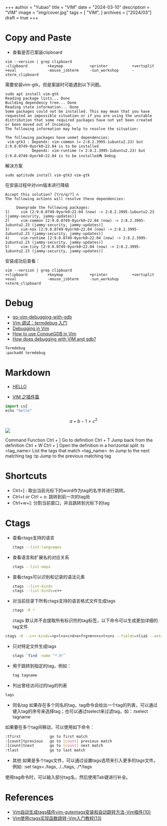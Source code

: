 +++
author = "Yubao"
title = "VIM"
date = "2024-03-10"
description = "VIM"
image = "img/cover.jpg"
tags = [
"VIM",
]
archives = ["2024/03"]
draft = true
+++

# Copy and Paste

- 查看是否已案装clipboard

```shell
vim --version | grep clipboard
-clipboard         +keymap            +printer           +vertsplit
+eval              -mouse_jsbterm     -sun_workshop      -xterm_clipboard
```

需要安装vim-gtk，但是案装时可能遇到以下问题。

```shell
sudo apt install vim-gtk
Reading package lists... Done
Building dependency tree... Done
Reading state information... Done
Some packages could not be installed. This may mean that you have
requested an impossible situation or if you are using the unstable
distribution that some required packages have not yet been created
or been moved out of Incoming.
The following information may help to resolve the situation:

The following packages have unmet dependencies:
 vim-gtk3 : Depends: vim-common (= 2:8.2.3995-1ubuntu2.23) but 2:9.0.0749-0york0~22.04 is to be installed
            Depends: vim-runtime (= 2:8.2.3995-1ubuntu2.23) but 2:9.0.0749-0york0~22.04 is to be installed角 Debug
```

解决方案

```shell
sudo aptitude install vim-gtk3 vim-gtk
```

在安装过程中对vim版本进行降级

```shell
Accept this solution? [Y/n/q/?] n
The following actions will resolve these dependencies:

     Downgrade the following packages:
1)     vim [2:9.0.0749-0york0~22.04 (now) -> 2:8.2.3995-1ubuntu2.23 (jammy-security, jammy-updates)]
2)     vim-common [2:9.0.0749-0york0~22.04 (now) -> 2:8.2.3995-1ubuntu2.23 (jammy-security, jammy-updates)]
3)     vim-nox [2:9.0.0749-0york0~22.04 (now) -> 2:8.2.3995-1ubuntu2.23 (jammy-security, jammy-updates)]
4)     vim-runtime [2:9.0.0749-0york0~22.04 (now) -> 2:8.2.3995-1ubuntu2.23 (jammy-security, jammy-updates)]
5)     vim-tiny [2:9.0.0749-0york0~22.04 (now) -> 2:8.2.3995-1ubuntu2.23 (jammy-security, jammy-updates)]
```

安装成功后查看：

```shag-0-1ilfcvil2ag-1-1ilfcvil2
vim --version | grep clipboard
+clipboard         +keymap            +printer           +vertsplit
+eval              -mouse_jsbterm     -sun_workshop      +xterm_clipboard
```

# 

# Debug

* [go-vim-debugging-with-gdb](https://www.dannyadam.com/blog/2019/05/debugging-in-vim/)
* [Vim 调试：termdebug 入门](https://www.codeleading.com/article/95143882155/)
* [Debugging in Vim](https://www.dannyadam.com/blog/2019/05/debugging-in-vim/)
* [How to use ConqueGDB in Vim](https://gist.github.com/RobinCPC/228eceed32dea10f32e2b3d41ad930c8)
* [How does debugging with VIM and gdb?](https://medium.com/@948/how-does-debugging-with-vim-and-gdb-3ab5ed0dcd0f)

```sh
Termdebug
:packadd termdebug
```

# Markdown

* [HELLO](Hello.cpp)

* [VIM 之插件篇](http://wilson-blog.cn/post/2019/06/16/vim-apply.html)

```python
import cv2
echo "hello"
```

$$
a+b - 1= c^2
$$

![](https://image.vimjc.com/images/691e0c29gy1fnnj08ml3qg20k807x3zq.gif)

Command    Function
Ctrl + ]    Go to definition
Ctrl + T    Jump back from the definition
Ctrl + W Ctrl + ]    Open the definition in a horizontal split
:ts <tag_name>    List the tags that match <tag_name>
:tn    Jump to the next matching tag
:tp    Jump to the previous matching tag

# Shortcuts

- Ctrl+] : 取出当前光标下的word作为tag的名字并进行跳转。
- Ctrl+t or Ctrl + o: 跳转到前一次的tag处
- Ctrl+w+]: 分割当前窗口，并且跳转到光标下的tag

# Ctags

- 查看ctags支持的语言
  
  ```sh
  ctags --list-languages
  ```

- 查看语言和扩展名的对应关系
  
  ```sh
  ctags --list-maps
  ```

- 查看ctags可以识别和记录的语法元素
  
  ```sh
  ctags --list-kinds
  ctags --list-kinds=c++
  ```

- 对当前目录下所有ctags支持的语言格式文件生成tags
  
  ```sh
  ctags -R *
  ```
  
  ctags 默认并不会提取所有标识符的tag标签，以下命令可以生成更加详细的tag文件

```sh
ctags -R --c++-kinds=+p+l+x+c+d+e+f+g+m+n+s+t+u+v --fields=+liaS --extra=+q
```

- 只对特定文件生成tags
  
  ```sh
  ctags `find -name "*.h"`
  ```

- 用于跳转到指定的tag。例如：
  
  ```sh
  tag tagname
  ```

- 列出曾经访问过的tag的列表

```sh
tags
```

- 同名tag
  如果存在多个同名的tag，tag命令会给出一个tag的列表，可以通过键入tag的序号来选择tag；也可以通过tselect来过滤tag，如：:tselect tagname

如果要在多个tag间移动，可以使用如下命令：

```sh
:tfirst             go to first match
:[count]tprevious   go to [count] previous match
:[count]tnext       go to [count] next match
:tlast              go to last match
```

- 其他
  如果是多个tags文件，可以通过设置tags选项来引入更多的tags文件。例如: :set tags=./tags, ./../tags, ./*/tags

使用tag命令时，可以输入部分tag名，然后使用Tab键进行补全。

# References

- [ Vim自动生成tags插件vim-gutentags安装和自动跳转方法-Vim插件(10)](https://vimjc.com/vim-gutentags.html)
- [Vim使用ctags实现函数跳转-Vim入门教程(13)](https://vimjc.com/vim-ctag.html)
